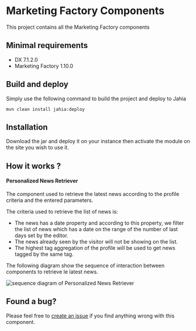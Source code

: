 # Marketing Factory Components

This project contains all the Marketing Factory components

## Minimal requirements

* DX 7.1.2.0
* Marketing Factory 1.10.0

## Build and deploy

Simply use the following command to build the project and deploy to Jahia

```
mvn clean install jahia:deploy
```

## Installation
Download the jar and deploy it on your instance then activate the module on the site you wish to use it.

## How it works ?

#### Personalized News Retriever

The component used to retrieve the latest news according to the profile criteria and the entered parameters.

The criteria used to retrieve the list of news is:

* The news has a date property and according to this property, we filter the list of news which has a date on the range of the number of last days set by the editor.
* The news already seen by the visitor will not be showing on the list.
* The highest tag aggregation of the profile will be used to get news tagged by the same tag.

The following diagram show the sequence of interaction between components to retrieve le latest news.

![sequence diagram of Personalized News Retriever](https://user-images.githubusercontent.com/8075371/42930067-4b4cde50-8b3c-11e8-804f-1e4b76e76a19.png)

## Found a bug?

Please feel free to [create an issue](https://support.jahia.com/) if you find anything wrong with this component.

